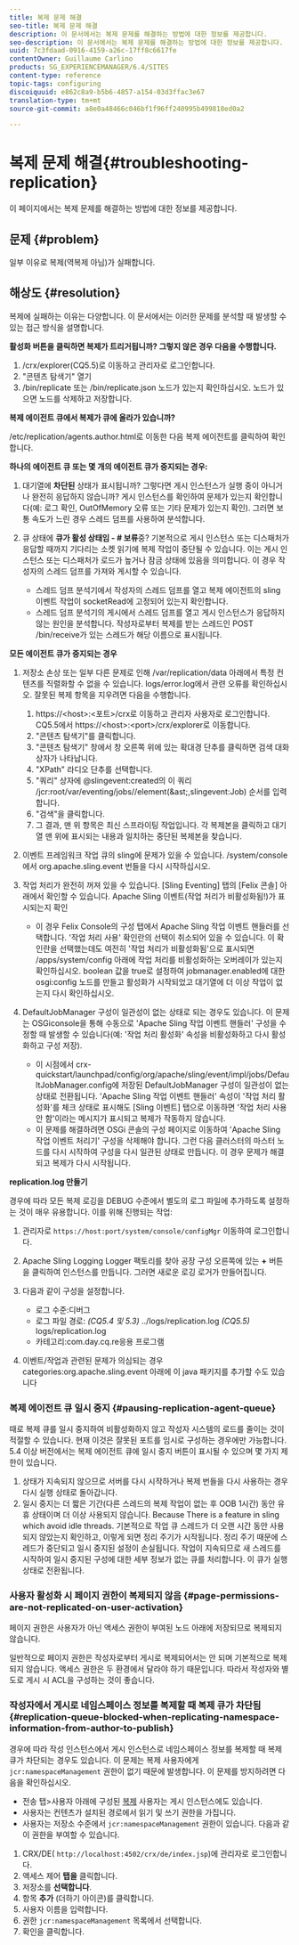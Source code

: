 ```yaml
---
title: 복제 문제 해결
seo-title: 복제 문제 해결
description: 이 문서에서는 복제 문제를 해결하는 방법에 대한 정보를 제공합니다.
seo-description: 이 문서에서는 복제 문제를 해결하는 방법에 대한 정보를 제공합니다.
uuid: 7c3fdaad-0916-4159-a26c-17ff8c6617fe
contentOwner: Guillaume Carlino
products: SG_EXPERIENCEMANAGER/6.4/SITES
content-type: reference
topic-tags: configuring
discoiquuid: e862c8a9-b5b6-4857-a154-03d3ffac3e67
translation-type: tm+mt
source-git-commit: a8e0a48466c046bf1f96ff240995b499818ed0a2

---
```



# 복제 문제 해결{#troubleshooting-replication}

이 페이지에서는 복제 문제를 해결하는 방법에 대한 정보를 제공합니다.

## 문제 {#problem}

일부 이유로 복제(역복제 아님)가 실패합니다.

## 해상도 {#resolution}

복제에 실패하는 이유는 다양합니다. 이 문서에서는 이러한 문제를 분석할 때 발생할 수 있는 접근 방식을 설명합니다.

**활성화 버튼을 클릭하면 복제가 트리거됩니까? 그렇지 않은 경우 다음을 수행합니다.**

1. /crx/explorer(CQ5.5)로 이동하고 관리자로 로그인합니다.
1. &quot;콘텐츠 탐색기&quot; 열기
1. /bin/replicate 또는 /bin/replicate.json 노드가 있는지 확인하십시오. 노드가 있으면 노드를 삭제하고 저장합니다.

**복제 에이전트 큐에서 복제가 큐에 올라가 있습니까?**

/etc/replication/agents.author.html로 이동한 다음 복제 에이전트를 클릭하여 확인합니다.

**하나의 에이전트 큐 또는 몇 개의 에이전트 큐가 중지되는 경우:**

1. 대기열에 **차단된** 상태가 표시됩니까? 그렇다면 게시 인스턴스가 실행 중이 아니거나 완전히 응답하지 않습니까? 게시 인스턴스를 확인하여 문제가 있는지 확인합니다(예: 로그 확인, OutOfMemory 오류 또는 기타 문제가 있는지 확인). 그러면 보통 속도가 느린 경우 스레드 덤프를 사용하여 분석합니다.
1. 큐 상태에 **큐가 활성 상태임 - # 보류**&#x200B;중? 기본적으로 게시 인스턴스 또는 디스패처가 응답할 때까지 기다리는 소켓 읽기에 복제 작업이 중단될 수 있습니다. 이는 게시 인스턴스 또는 디스패처가 로드가 높거나 잠금 상태에 있음을 의미합니다. 이 경우 작성자의 스레드 덤프를 가져와 게시할 수 있습니다.

   * 스레드 덤프 분석기에서 작성자의 스레드 덤프를 열고 복제 에이전트의 sling 이벤트 작업이 socketRead에 고정되어 있는지 확인합니다.
   * 스레드 덤프 분석기의 게시에서 스레드 덤프를 열고 게시 인스턴스가 응답하지 않는 원인을 분석합니다. 작성자로부터 복제를 받는 스레드인 POST /bin/receive가 있는 스레드가 해당 이름으로 표시됩니다.

**모든 에이전트 큐가 중지되는 경우**

1. 저장소 손상 또는 일부 다른 문제로 인해 /var/replication/data 아래에서 특정 컨텐츠를 직렬화할 수 없을 수 있습니다. logs/error.log에서 관련 오류를 확인하십시오. 잘못된 복제 항목을 지우려면 다음을 수행합니다.

   1. https://&lt;host>:&lt;포트>/crx로 이동하고 관리자 사용자로 로그인합니다. CQ5.5에서 https://&lt;host>:&lt;port>/crx/explorer로 이동합니다.
   1. &quot;콘텐츠 탐색기&quot;를 클릭합니다.
   1. &quot;콘텐츠 탐색기&quot; 창에서 창 오른쪽 위에 있는 확대경 단추를 클릭하면 검색 대화 상자가 나타납니다.
   1. &quot;XPath&quot; 라디오 단추를 선택합니다.
   1. &quot;쿼리&quot; 상자에 @slingevent:created의 이 쿼리 /jcr:root/var/eventing/jobs//element(&amp;ast;,slingevent:Job) 순서를 입력합니다.
   1. &quot;검색&quot;을 클릭합니다.
   1. 그 결과, 맨 위 항목은 최신 스프라이팅 작업입니다. 각 복제본을 클릭하고 대기열 맨 위에 표시되는 내용과 일치하는 중단된 복제본을 찾습니다.

1. 이벤트 프레임워크 작업 큐의 sling에 문제가 있을 수 있습니다. /system/console에서 org.apache.sling.event 번들을 다시 시작하십시오.
1. 작업 처리가 완전히 꺼져 있을 수 있습니다. [Sling Eventing] 탭의 [Felix 콘솔] 아래에서 확인할 수 있습니다. Apache Sling 이벤트(작업 처리가 비활성화됨!)가 표시되는지 확인

   * 이 경우 Felix Console의 구성 탭에서 Apache Sling 작업 이벤트 핸들러를 선택합니다. &#39;작업 처리 사용&#39; 확인란의 선택이 취소되어 있을 수 있습니다. 이 확인란을 선택했는데도 여전히 &#39;작업 처리가 비활성화됨&#39;으로 표시되면 /apps/system/config 아래에 작업 처리를 비활성화하는 오버레이가 있는지 확인하십시오. boolean 값을 true로 설정하여 jobmanager.enabled에 대한 osgi:config 노드를 만들고 활성화가 시작되었고 대기열에 더 이상 작업이 없는지 다시 확인하십시오.

1. DefaultJobManager 구성이 일관성이 없는 상태로 되는 경우도 있습니다. 이 문제는 OSGiconsole을 통해 수동으로 &#39;Apache Sling 작업 이벤트 핸들러&#39; 구성을 수정할 때 발생할 수 있습니다(예: &#39;작업 처리 활성화&#39; 속성을 비활성화하고 다시 활성화하고 구성 저장).

   * 이 시점에서 crx-quickstart/launchpad/config/org/apache/sling/event/impl/jobs/DefaultJobManager.config에 저장된 DefaultJobManager 구성이 일관성이 없는 상태로 전환됩니다. &#39;Apache Sling 작업 이벤트 핸들러&#39; 속성이 &#39;작업 처리 활성화&#39;를 체크 상태로 표시해도 [Sling 이벤트] 탭으로 이동하면 &#39;작업 처리 사용 안 함&#39;이라는 메시지가 표시되고 복제가 작동하지 않습니다.
   * 이 문제를 해결하려면 OSGi 콘솔의 구성 페이지로 이동하여 &#39;Apache Sling 작업 이벤트 처리기&#39; 구성을 삭제해야 합니다. 그런 다음 클러스터의 마스터 노드를 다시 시작하여 구성을 다시 일관된 상태로 만듭니다. 이 경우 문제가 해결되고 복제가 다시 시작됩니다.

**replication.log 만들기**

경우에 따라 모든 복제 로깅을 DEBUG 수준에서 별도의 로그 파일에 추가하도록 설정하는 것이 매우 유용합니다. 이를 위해 진행되는 작업:

1. 관리자로 `https://host:port/system/console/configMgr` 이동하여 로그인합니다.
1. Apache Sling Logging Logger 팩토리를 찾아 공장 구성 오른쪽에 있는 **+** 버튼을 클릭하여 인스턴스를 만듭니다. 그러면 새로운 로깅 로거가 만들어집니다.
1. 다음과 같이 구성을 설정합니다.

   * 로그 수준:디버그
   * 로그 파일 경로: *(CQ5.4 및 5.3)* ../logs/replication.log *(CQ5.5)* logs/replication.log
   * 카테고리:com.day.cq.re응용 프로그램

1. 이벤트/작업과 관련된 문제가 의심되는 경우 categories:org.apache.sling.event 아래에 이 java 패키지를 추가할 수도 있습니다

### 복제 에이전트 큐 일시 중지 {#pausing-replication-agent-queue}

때로 복제 큐를 일시 중지하여 비활성화하지 않고 작성자 시스템의 로드를 줄이는 것이 적절할 수 있습니다. 현재 이것은 잘못된 포트를 임시로 구성하는 경우에만 가능합니다. 5.4 이상 버전에서는 복제 에이전트 큐에 일시 중지 버튼이 표시될 수 있으며 몇 가지 제한이 있습니다.

1. 상태가 지속되지 않으므로 서버를 다시 시작하거나 복제 번들을 다시 사용하는 경우 다시 실행 상태로 돌아갑니다.
1. 일시 중지는 더 짧은 기간(다른 스레드의 복제 작업이 없는 후 OOB 1시간) 동안 유휴 상태이며 더 이상 사용되지 않습니다. Because There is a feature in sling which avoid idle threads. 기본적으로 작업 큐 스레드가 더 오랜 시간 동안 사용되지 않았는지 확인하고, 이렇게 되면 정리 주기가 시작됩니다. 정리 주기 때문에 스레드가 중단되고 일시 중지된 설정이 손실됩니다. 작업이 지속되므로 새 스레드를 시작하여 일시 중지된 구성에 대한 세부 정보가 없는 큐를 처리합니다. 이 큐가 실행 상태로 전환됩니다.

### 사용자 활성화 시 페이지 권한이 복제되지 않음 {#page-permissions-are-not-replicated-on-user-activation}

페이지 권한은 사용자가 아닌 액세스 권한이 부여된 노드 아래에 저장되므로 복제되지 않습니다.

일반적으로 페이지 권한은 작성자로부터 게시로 복제되어서는 안 되며 기본적으로 복제되지 않습니다. 액세스 권한은 두 환경에서 달라야 하기 때문입니다. 따라서 작성자와 별도로 게시 시 ACL을 구성하는 것이 좋습니다.

### 작성자에서 게시로 네임스페이스 정보를 복제할 때 복제 큐가 차단됨 {#replication-queue-blocked-when-replicating-namespace-information-from-author-to-publish}

경우에 따라 작성 인스턴스에서 게시 인스턴스로 네임스페이스 정보를 복제할 때 복제 큐가 차단되는 경우도 있습니다. 이 문제는 복제 사용자에게 `jcr:namespaceManagement` 권한이 없기 때문에 발생합니다. 이 문제를 방지하려면 다음을 확인하십시오.

* 전송 탭>사용자 아래에 구성된 [복제](/help/sites-deploying/replication.md#replication-agents-configuration-parameters) 사용자는 게시 인스턴스에도 있습니다.
* 사용자는 컨텐츠가 설치된 경로에서 읽기 및 쓰기 권한을 가집니다.
* 사용자는 저장소 수준에서 `jcr:namespaceManagement` 권한이 있습니다. 다음과 같이 권한을 부여할 수 있습니다.

1. CRX/DE( `http://localhost:4502/crx/de/index.jsp`)에 관리자로 로그인합니다.
1. 액세스 제어 **탭을** 클릭합니다.
1. 저장소를 **선택합니다**.
1. 항목 **추가** (더하기 아이콘)를 클릭합니다.
1. 사용자 이름을 입력합니다.
1. 권한 `jcr:namespaceManagement` 목록에서 선택합니다.
1. 확인을 클릭합니다.

